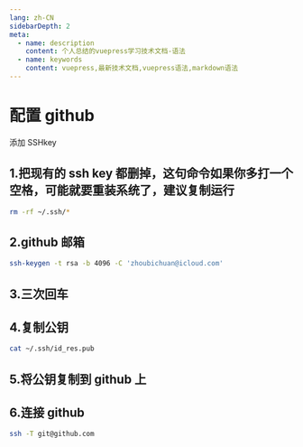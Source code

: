 ```yaml
---
lang: zh-CN
sidebarDepth: 2
meta:
  - name: description
    content: 个人总结的vuepress学习技术文档-语法
  - name: keywords
    content: vuepress,最新技术文档,vuepress语法,markdown语法
---
```


# 配置 github

添加 SSHkey

## 1.把现有的 ssh key 都删掉，这句命令如果你多打一个空格，可能就要重装系统了，建议复制运行

```sh
rm -rf ~/.ssh/*
```

## 2.github 邮箱

```sh
ssh-keygen -t rsa -b 4096 -C 'zhoubichuan@icloud.com'
```

## 3.三次回车

## 4.复制公钥

```sh
cat ~/.ssh/id_res.pub
```

## 5.将公钥复制到 github 上

## 6.连接 github

```sh
ssh -T git@github.com
```
